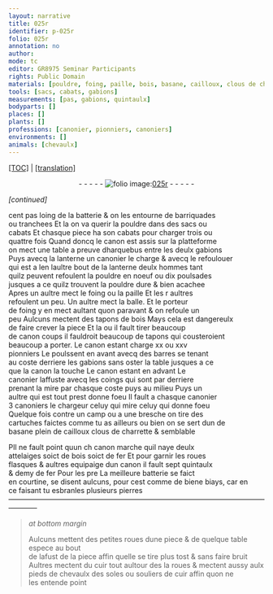 ```yaml
---
layout: narrative
title: 025r
identifier: p-025r
folio: 025r
annotation: no
author:
mode: tc
editor: GR8975 Seminar Participants
rights: Public Domain
materials: [pouldre, foing, paille, bois, basane, cailloux, clous de charrette, fer, pierres, cuir]
tools: [sacs, cabats, gabions]
measurements: [pas, gabions, quintaulx]
bodyparts: []
places: []
plants: []
professions: [canonier, pionniers, canoniers]
environments: []
animals: [chevaulx]
---
```


<p><a href="{{ site.baseurl }}/diplomatic/">[TOC]</a> | <a href="{{ site.baseurl }}/texts/p-025r_tl/" target="_blank">[translation]</a></p><div class="folio" align="center">- - - - - <a href="http://gallica.bnf.fr/ark:/12148/btv1b10500001g/f55.item" target="_blank"><img src="https://cu-mkp.github.io/2017-workshop-edition/assets/photo-icon.png" alt="folio image: " style="display:inline-block; margin-bottom:-3px;"/>025r</a> - - - - - </div>  
 
*[continued]*
  
cent <span class="ms">pas</span> loing de la batterie & on les entourne de barriquades<br/> ou tranchees Et la on va querir la <span class="m">pouldre</span> dans des <span class="tl">sacs</span> ou<br/> <span class="tl">cabats</span> Et chasque piece ha son <span class="tl">cabats</span> pour charger trois ou<br/> quattre fois Quand doncq le canon est assis sur la platteforme<br/> on mect une table a preuve dharquebus entre les deulx <span class="ms"><span class="tl">gabions</span></span><br/> Puys avecq la lanterne un <span class="pro">canonier</span> le charge & avecq le refoulouer<br/> qui est a <span class="del">len</span> laultre bout de la lanterne deulx hommes tant<br/> quilz peuvent refoulent la <span class="m">pouldre</span> en noeuf ou dix poulsades<br/> jusques a ce quilz trouvent la <span class="m">pouldre</span> dure & bien acachee<br/> Apres un aultre mect le <span class="m">foing</span> ou la <span class="m">paille</span> Et les <span class="del">r</span> aultres<br/> refoulent un peu. Un aultre mect la balle. Et le porteur<br/> de <span class="m">foing</span> y en mect aulta<span class="exp">n</span>t quon paravant & on refoule un<br/> peu Aulcuns mectent des tapons de <span class="m">bois</span> Mays cela est dangereulx<br/> de faire crever la piece Et la ou il fault tirer beaucoup<br/> de <span class="del">canon</span> coups il fauldroit beaucoup de tapons qui cousteroient<br/> beaucoup a porter. Le canon estant charge xx ou xxv<br/> <span class="pro">pionniers</span> Le poulssent en avant avecq des barres se tena<span class="exp">n</span>t<br/> au coste derriere les <span class="tl">gabions</span> sans oster la table jusques a ce<br/> que la canon la touche Le canon estant en advant Le<br/> <span class="pro">canonier</span> laffuste avecq les coings qui sont par derriere<br/> prenant la mire par chasque coste puys au milieu Puys un<br/> aultre qui est tout prest donne foeu Il fault a chasque canon<span class="del">ier</span><br/> 3 <span class="pro">canoniers</span> le chargeur celuy qui mire celuy qui donne foeu<br/> Quelque fois contre un camp ou a une bresche on tire des<br/> cartuches faictes co<span class="exp">mm</span>e tu as ailleurs ou bien on se sert dun de<br/> <span class="m">basane</span> plein de <span class="m">cailloux</span> <span class="m">clous de charrette</span> & semblable<br/> 
 
<span class="del">P</span>Il ne fault point quun <span class="del">ch</span> canon marche quil naye deulx<br/> attelaiges soict de <span class="m">bois</span> soict de <span class="m">fer</span> Et pour garnir les roues<br/> flasques & aultres equipaige dun canon il fault sept <span class="ms">quintaulx</span><br/> & demy de <span class="m">fer</span> <span class="del">Pour les pre</span> La meilleure batterie se faict<br/> en courtine, se disent aulcuns, <span class="del">pour</span> cest co<span class="exp">mm</span>e de <span class="del">biene</span> biays, car en<br/> ce faisant tu esbranles plusieurs <span class="m">pierres</span>
 ———————————————————————————————————————— 
> *at bottom margin*
> 
> 
>   Aulcuns mettent des petites roues dune piece & de quelque table espece au bout<br/> de lafust de la piece affin quelle se tire plus tost & sans faire bruit<br/> Aultres mectent du <span class="m">cuir</span> tout aultour des <span class="del">la</span> roues & mectent aussy aulx<br/> pieds de <span class="al">chevaulx</span> des soles ou souliers de <span class="m">cuir</span> affin quon ne<br/> les entende point
 
